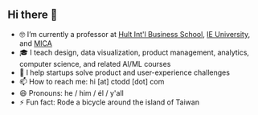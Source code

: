 ## Hi there 👋

- 🤓 I’m currently a professor at [Hult Int'l Business School](https://hult.edu/), [IE University](https://ie.edu/), and [MICA](https://mica.edu/)
- 🎓 I teach design, data visualization, product management, analytics, computer science, and related AI/ML courses
- 👾 I help startups solve product and user-experience challenges 
- 📫 How to reach me: hi [at] ctodd [dot] com
- 😄 Pronouns: he / him / él / y'all
- ⚡ Fun fact: Rode a bicycle around the island of Taiwan

